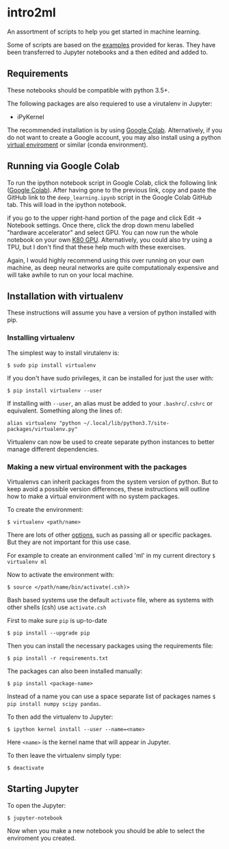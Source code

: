# intro2ml
An assortment of scripts to help you get started in machine learning.

Some of scripts are based on the [examples](https://github.com/keras-team/keras/tree/master/examples) provided for keras. They have been transferred to Jupyter notebooks and a then edited and added to.

## Requirements 

These notebooks should be compatible with python 3.5+.

The following packages are also requiered to use a virutalenv in Jupyter:
* iPyKernel

The recommended installation is by using [Google Colab](https://colab.research.google.com/notebooks/welcome.ipynb#recent=true). Alternatively, if you do not want to create a Google account, you may also install using a python [virtual enviroment](https://virtualenv.pypa.io/en/stable/) or similar (conda environment).

## Running via Google Colab

To run the ipython notebook script in Google Colab, click the following link ([Google Colab](https://colab.research.google.com/notebooks/welcome.ipynb#recent=true)). After having gone to the previous link, copy and paste the GitHub link to the `deep_learning.ipynb` script in the Google Colab GitHub tab. This will load in the ipython notebook. 

if you go to the upper right-hand portion of the page and click Edit -> Notebook settings. Once there, click the drop down menu labelled "hardware accelerator" and select GPU. You can now run the whole notebook on your own [K80 GPU](https://www.nvidia.com/en-gb/data-center/tesla-k80/).  Alternatively, you could also try using a TPU, but I don't find that these help much with these exercises.


Again, I would highly recommend using this over running on your own machine, as deep neural networks are quite computationaly expensive and will take awhile to run on your local machine.
## Installation with virtualenv

These instructions will assume you have a version of python installed with pip.

### Installing virtualenv

The simplest way to install virutalenv is:

```
$ sudo pip install virtualenv
```

If you don't have sudo privileges, it can be installed for just the user with:

```
$ pip install virtualenv --user
```
If installing with ``--user``, an alias must be added to your ``.bashrc``/``.cshrc`` or equivalent. Something along the lines of:

```
alias virtualenv "python ~/.local/lib/python3.7/site-packages/virtualenv.py"
```
Virtualenv can now be used to create separate python instances to better manage different dependencies.

### Making a new virtual environment with the packages

Virtualenvs can inherit packages from the system version of python. But to keep avoid a possible version differences, these instructions will outline how to make a virtual environment with no system packages.

To create the environment:

```
$ virtualenv <path/name>
```

There are lots of other [options](https://virtualenv.pypa.io/en/stable/reference/), such as passing all or specific packages. But they are not important for this use case.

For example to create an environment called 'ml' in my current directory ```$ virtualenv ml```

Now to activate the environment with:

```
$ source </path/name/bin/activate(.csh)>
```

Bash based systems use the default ``activate`` file, where as systems with other shells (csh) use ``activate.csh``

First to make sure ``pip`` is up-to-date

```
$ pip install --upgrade pip
```

Then you can install the necessary packages using the requirements file:

```
$ pip install -r requirements.txt
```

The packages can also been installed manually:

```
$ pip install <package-name>
```
Instead of a name you can use a space separate list of packages names ``$ pip install numpy scipy pandas``.

To then add the virtualenv to Jupyter:

```
$ ipython kernel install --user --name=<name>
```
Here ``<name>`` is the kernel name that will appear in Jupyter.

To then leave the virtualenv simply type:

```
$ deactivate
```

## Starting Jupyter

To open the Jupyter:

```
$ jupyter-notebook
```
Now when you make a new notebook you should be able to select the enviroment you created.
